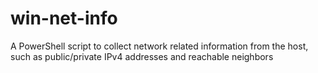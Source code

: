 # win-net-info
A PowerShell script to collect network related information from the host, such as public/private IPv4 addresses and reachable neighbors
